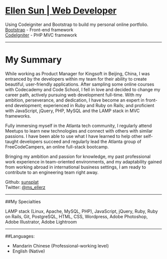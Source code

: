 [Ellen Sun | Web Developer](https://ellensun.herokuapp.com)
======

Using Codeigniter and Bootstrap to build my personal online portfolio.  
[Bootstrap](http://www.getbootstrap.com) - Front-end framework  
[CodeIgniter](http://www.codeigniter.com/download) - PHP MVC framework  

*********
My Summary
======

While working as Product Manager for Kingsoft in Beijing, China, I was entranced by the developers within my team for their ability to create beautiful, user-friendly applications. After sampling some online courses with Codecademy and Code School, I fell in love and decided to change my career path, actively pursuing web development full-time.  With my ambition, perseverance, and dedication, I have become an expert in front-end development; experienced in Ruby and Ruby on Rails; and proficient with JavaScript, jQuery, PHP, MySQL and the LAMP stack in MVC frameworks.

Fully immersing myself in the Atlanta tech community, I regularly attend Meetups to learn new technologies and connect with others with similar passions. I have been able to use what I have learned to help other self-taught developers succeed and regularly lead the Atlanta group of FreeCodeCampers, an online full-stack bootcamp.

Bringing my ambition and passion for knowledge, my past professional work experience in team-oriented environments, and my adaptability gained from working abroad in international business settings, I am ready to contribute to an engineering team right away.



Github: [sunsplat](http://github.com/sunsplat)    
Twitter: [@ms_ellerz](http://www.twitter.com/ms_ellerz)


*********
##My Specialties


LAMP stack (Linux, Apache, MySQL, PHP), JavaScript, jQuery, Ruby, Ruby on Rails, Git, PostgreSQL, HTML, CSS, Wordpress, Adobe Photoshop, Adobe Illustrator, Adobe Lightroom


***************
##Languages:


* Mandarin Chinese (Professional-working level)  
* English (Native)
